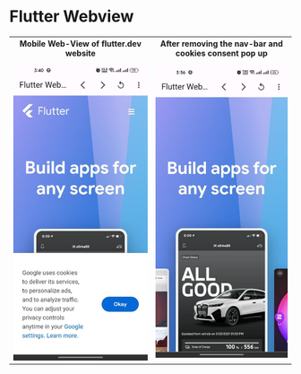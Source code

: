# Flutter Webview

<!-- ### Mobile Web-View of flutter.dev website

<img src="before.jpg" width="30%"/>

### After removing the nav-bar and cookies consent pop up

<img src="after.jpg" width="30%"/> -->
<table style="width:100%">
  <tr>
    <th>Mobile Web-View of flutter.dev website</th>
    <th>After removing the nav-bar and cookies consent pop up</th>
   
  </tr>
  <tr>
    <td><img src="before.jpg" /></td>
    <td><img src="after.jpg" /></td>

</table>
